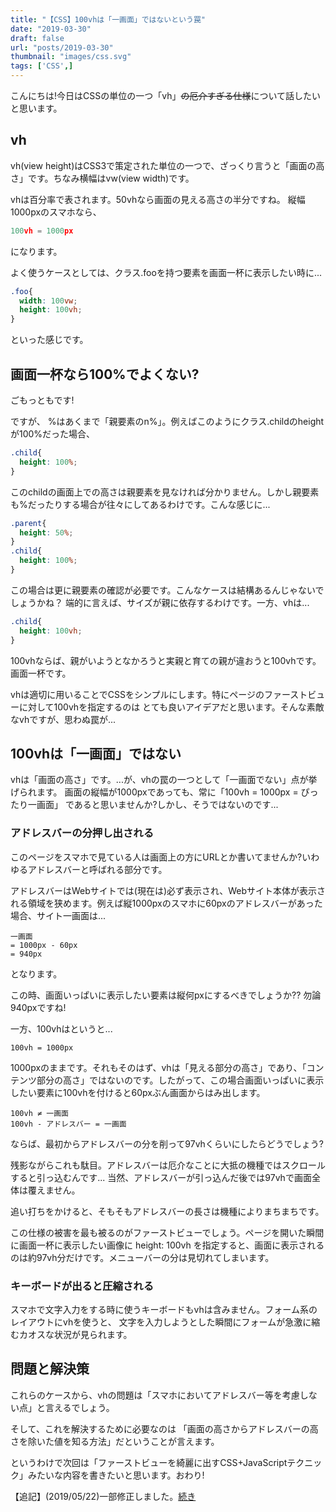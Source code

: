 ```yaml
---
title: "【CSS】100vhは「一画面」ではないという罠"
date: "2019-03-30"
draft: false
url: "posts/2019-03-30"
thumbnail: "images/css.svg"
tags: ['CSS',]
---
```


こんにちは!今日はCSSの単位の一つ「vh」~~の厄介すぎる仕様~~について話したいと思います。

## vh

vh(view height)はCSS3で策定された単位の一つで、ざっくり言うと「画面の高さ」です。ちなみ横幅はvw(view width)です。

vhは百分率で表されます。50vhなら画面の見える高さの半分ですね。
縦幅1000pxのスマホなら、
```javascript
100vh = 1000px
```
になります。


よく使うケースとしては、クラス.fooを持つ要素を画面一杯に表示したい時に...

```css
.foo{
  width: 100vw;
  height: 100vh;
}
```

といった感じです。

## 画面一杯なら100%でよくない?

ごもっともです!

ですが、 %はあくまで「親要素のn%」。例えばこのようにクラス.childのheightが100%だった場合、

```css
.child{
  height: 100%;
}
```

このchildの画面上での高さは親要素を見なければ分かりません。しかし親要素も%だったりする場合が往々にしてあるわけです。こんな感じに...

```css
.parent{
  height: 50%;
}
.child{
  height: 100%;
}
```

この場合は更に親要素の確認が必要です。こんなケースは結構あるんじゃないでしょうかね？
端的に言えば、サイズが親に依存するわけです。一方、vhは...
```css
.child{
  height: 100vh;
}
```
100vhならば、親がいようとなかろうと実親と育ての親が違おうと100vhです。画面一杯です。

vhは適切に用いることでCSSをシンプルにします。特にページのファーストビューに対して100vhを指定するのは
とても良いアイデアだと思います。そんな素敵なvhですが、思わぬ罠が...

## 100vhは「一画面」ではない

vhは「画面の高さ」です。...が、vhの罠の一つとして「一画面でない」点が挙げられます。
画面の縦幅が1000pxであっても、常に「100vh = 1000px = ぴったり一画面」 であると思いませんか?しかし、そうではないのです...

### アドレスバーの分押し出される

このページをスマホで見ている人は画面上の方にURLとか書いてませんか?いわゆるアドレスバーと呼ばれる部分です。

アドレスバーはWebサイトでは(現在は)必ず表示され、Webサイト本体が表示される領域を狭めます。例えば縦1000pxのスマホに60pxのアドレスバーがあった場合、サイト一画面は...

```
一画面
= 1000px - 60px
= 940px
```

となります。

この時、画面いっぱいに表示したい要素は縦何pxにするべきでしょうか??
勿論940pxですね!

一方、100vhはというと...
```
100vh = 1000px
```

1000pxのままです。それもそのはず、vhは「見える部分の高さ」であり、「コンテンツ部分の高さ」ではないのです。したがって、この場合画面いっぱいに表示したい要素に100vhを付けると60pxぶん画面からはみ出します。

```
100vh ≠ 一画面
100vh - アドレスバー = 一画面
```

ならば、最初からアドレスバーの分を削って97vhくらいにしたらどうでしょう?

残影ながらこれも駄目。アドレスバーは厄介なことに大抵の機種ではスクロールすると引っ込むんです...
当然、アドレスバーが引っ込んだ後では97vhで画面全体は覆えません。

追い打ちをかけると、そもそもアドレスバーの長さは機種によりまちまちです。

この仕様の被害を最も被るのがファーストビューでしょう。ページを開いた瞬間に画面一杯に表示したい画像に
height: 100vh を指定すると、画面に表示されるのは約97vh分だけです。メニューバーの分は見切れてしまいます。

### キーボードが出ると圧縮される

スマホで文字入力をする時に使うキーボードもvhは含みません。フォーム系のレイアウトにvhを使うと、
文字を入力しようとした瞬間にフォームが急激に縮むカオスな状況が見られます。

## 問題と解決策

これらのケースから、vhの問題は「スマホにおいてアドレスバー等を考慮しない点」と言えるでしょう。

そして、これを解決するために必要なのは
「画面の高さからアドレスバーの高さを除いた値を知る方法」だということが言えます。

というわけで次回は「ファーストビューを綺麗に出すCSS+JavaScriptテクニック」みたいな内容を書きたいと思います。おわり!

【追記】(2019/05/22)一部修正しました。[続き](https://jsnotice.com/posts/2019-04-03)